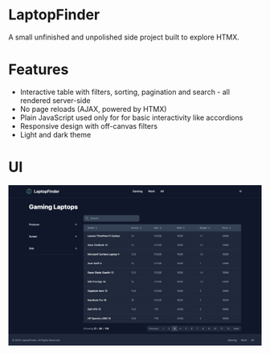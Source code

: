 # LaptopFinder
A small unfinished and unpolished  side project built to explore HTMX.

# Features
- Interactive table with filters, sorting, pagination and search - all rendered server-side
- No page reloads (AJAX, powered by HTMX)
- Plain JavaScript used only for for basic interactivity like accordions
- Responsive design with off-canvas filters
- Light and dark theme

# UI
![screenshot](screenshot.png "LaptopFinder")